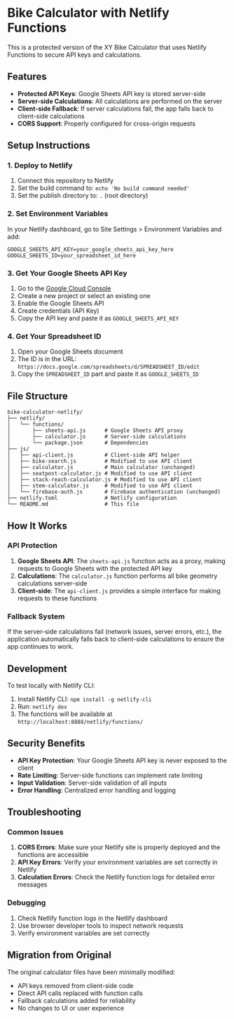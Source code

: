 # Bike Calculator with Netlify Functions

This is a protected version of the XY Bike Calculator that uses Netlify Functions to secure API keys and calculations.

## Features

- **Protected API Keys**: Google Sheets API key is stored server-side
- **Server-side Calculations**: All calculations are performed on the server
- **Client-side Fallback**: If server calculations fail, the app falls back to client-side calculations
- **CORS Support**: Properly configured for cross-origin requests

## Setup Instructions

### 1. Deploy to Netlify

1. Connect this repository to Netlify
2. Set the build command to: `echo 'No build command needed'`
3. Set the publish directory to: `.` (root directory)

### 2. Set Environment Variables

In your Netlify dashboard, go to Site Settings > Environment Variables and add:

```
GOOGLE_SHEETS_API_KEY=your_google_sheets_api_key_here
GOOGLE_SHEETS_ID=your_spreadsheet_id_here
```

### 3. Get Your Google Sheets API Key

1. Go to the [Google Cloud Console](https://console.cloud.google.com/)
2. Create a new project or select an existing one
3. Enable the Google Sheets API
4. Create credentials (API Key)
5. Copy the API key and paste it as `GOOGLE_SHEETS_API_KEY`

### 4. Get Your Spreadsheet ID

1. Open your Google Sheets document
2. The ID is in the URL: `https://docs.google.com/spreadsheets/d/SPREADSHEET_ID/edit`
3. Copy the `SPREADSHEET_ID` part and paste it as `GOOGLE_SHEETS_ID`

## File Structure

```
bike-calculator-netlify/
├── netlify/
│   └── functions/
│       ├── sheets-api.js      # Google Sheets API proxy
│       ├── calculator.js      # Server-side calculations
│       └── package.json       # Dependencies
├── js/
│   ├── api-client.js          # Client-side API helper
│   ├── bike-search.js         # Modified to use API client
│   ├── calculator.js          # Main calculator (unchanged)
│   ├── seatpost-calculator.js # Modified to use API client
│   ├── stack-reach-calculator.js # Modified to use API client
│   ├── stem-calculator.js     # Modified to use API client
│   └── firebase-auth.js       # Firebase authentication (unchanged)
├── netlify.toml               # Netlify configuration
└── README.md                  # This file
```

## How It Works

### API Protection

1. **Google Sheets API**: The `sheets-api.js` function acts as a proxy, making requests to Google Sheets with the protected API key
2. **Calculations**: The `calculator.js` function performs all bike geometry calculations server-side
3. **Client-side**: The `api-client.js` provides a simple interface for making requests to these functions

### Fallback System

If the server-side calculations fail (network issues, server errors, etc.), the application automatically falls back to client-side calculations to ensure the app continues to work.

## Development

To test locally with Netlify CLI:

1. Install Netlify CLI: `npm install -g netlify-cli`
2. Run: `netlify dev`
3. The functions will be available at `http://localhost:8888/netlify/functions/`

## Security Benefits

- **API Key Protection**: Your Google Sheets API key is never exposed to the client
- **Rate Limiting**: Server-side functions can implement rate limiting
- **Input Validation**: Server-side validation of all inputs
- **Error Handling**: Centralized error handling and logging

## Troubleshooting

### Common Issues

1. **CORS Errors**: Make sure your Netlify site is properly deployed and the functions are accessible
2. **API Key Errors**: Verify your environment variables are set correctly in Netlify
3. **Calculation Errors**: Check the Netlify function logs for detailed error messages

### Debugging

1. Check Netlify function logs in the Netlify dashboard
2. Use browser developer tools to inspect network requests
3. Verify environment variables are set correctly

## Migration from Original

The original calculator files have been minimally modified:
- API keys removed from client-side code
- Direct API calls replaced with function calls
- Fallback calculations added for reliability
- No changes to UI or user experience
